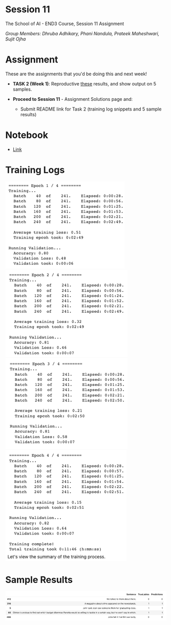 # Session 11
The School of AI - END3 Course, Session 11 Assignment

*Group Members: Dhruba Adhikary, Phani Nandula, Prateek Maheshwari, Sujit Ojha*

# Assignment
These are the assignments that you'd be doing this and next week!

- **TASK 2 (Week 1)**: Reproductive [these](https://mccormickml.com/2019/07/22/BERT-fine-tuning/) results, and show output on 5 samples.  
 
- **Proceed to Session 11** - Assignment Solutions page and:
    - Submit README link for Task 2 (training log snippets and 5 sample results)

# Notebook
- [Link](BERT_Fine_Tuning_Sentence_Classification_v4.ipynb) 

# Training Logs
![TrainingLogs](images/task2_training_log1.png)
![TrainingLogs](images/task2_training_log2.png)
![TrainingLogs](images/task2_training_log3.png)
![TrainingLogs](images/task2_training_log4.png)

# Sample Results
![Example](images/task2_example.png)
